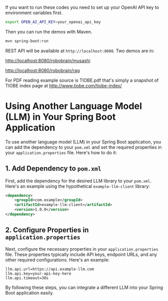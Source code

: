 If you want to run these codes you need to set up your OpenAI API key to environment variables first.

```bash
export OPEN_AI_API_KEY=your_openai_api_key
```

Then you can run the demos with Maven.

```bash
mvn spring-boot:run
```

REST API will be available at `http://localhost:8080`. Two demos are in:

<http://localhost:8080/robobrain/musashi>

<http://localhost:8080/robobrain/rag>

For PDF reading example source is TIOBE.pdf that's simply a snapshot of TIOBE index page at <http://www.tiobe.com/tiobe-index/>


# Using Another Language Model (LLM) in Your Spring Boot Application

To use another language model (LLM) in your Spring Boot application, you can add the dependency to your `pom.xml` and set the required properties in your `application.properties` file. Here's how to do it:

## 1. Add Dependency to `pom.xml`

First, add the dependency for the desired LLM library to your `pom.xml`. Here's an example using the hypothetical `example-llm-client` library:

```xml
<dependency>
    <groupId>com.example</groupId>
    <artifactId>example-llm-client</artifactId>
    <version>1.0.0</version>
</dependency>
```

## 2. Configure Properties in `application.properties`

Next, configure the necessary properties in your `application.properties` file. These properties typically include API keys, endpoint URLs, and any other required configurations. Here's an example:

```properties
llm.api.url=https://api.example-llm.com
llm.api.key=your-api-key-here
llm.api.timeout=30s
```
By following these steps, you can integrate a different LLM into your Spring Boot application easily.
